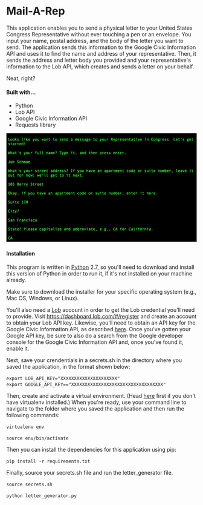 Mail-A-Rep
===========

This application enables you to send a physical letter to your United States Congress Representative without ever touching a pen or an envelope. You input your name, postal address, and the body of the letter you want to send. The application sends this information to the Google Civic Information API and uses it to find the name and address of your representative. Then, it sends the address and letter body you provided and your representative's information to the Lob API, which creates and sends a letter on your behalf.

Neat, right?

#### Built with...

- Python
- Lob API
- Google Civic Information API
- Requests library

![Screenshot](Screenshot.png)

#### Installation

This program is written in [Python](https://www.python.org/downloads/) 2.7, so you'll need to download and install this version of Python in order to run it, if it's not installed on your machine already.

Make sure to download the installer for your specific operating system (e.g., Mac OS, Windows, or Linux).

You'll also need a [Lob](https://lob.com) account in order to get the Lob credential you'll need to provide. Visit https://dashboard.lob.com/#/register and create an account to obtain your Lob API key. Likewise, you'll need to obtain an API key for the Google Civic Information API, as described [here](https://developers.google.com/civic-information/docs/using_api). Once you've gotten your Google API key, be sure to also do a search from the Google developer console for the Google Civic Information API and, once you've found it, enable it.

Next, save your crendentials in a secrets.sh in the directory where you saved the application, in the format shown below:
```
export LOB_API_KEY="XXXXXXXXXXXXXXXXXXXXX"
export GOOGLE_API_KEY=="XXXXXXXXXXXXXXXXXXXXXXXXXXXXXXXXXX"
```

Then, create and activate a virtual environment. (Head [here](https://virtualenv.pypa.io/en/stable/installation/) first if you don't have virtualenv installed.) When you're ready, use your command line to navigate to the folder where you saved the application and then run the following commands:
```
virtualenv env
```
```
source env/bin/activate
```
Then you can install the dependencies for this application using pip:

```
pip install -r requirements.txt
```
Finally, source your secrets.sh file and run the letter_generator file.
```
source secrets.sh
```
```
python letter_generator.py
```
